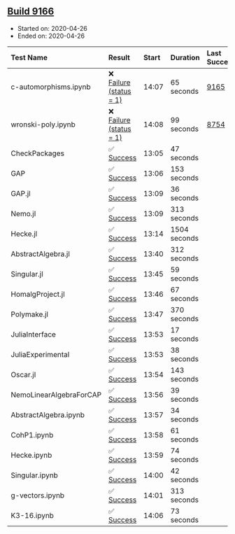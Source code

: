 ## [Build 9166](https://oscarci.mathematik.uni-kl.de/job/oscar/9166/)

* Started on: 2020-04-26
* Ended on: 2020-04-26

| Test Name    | Result | Start | Duration | Last Success | First Failure |
|:-------------|:-------|:------|:---------|:-------------|:--------------|
| c-automorphisms.ipynb | ❌ [Failure (status = 1)](https://oscarci.mathematik.uni-kl.de/job/oscar/9166/artifact/logs/build-9166/c-automorphisms.ipynb.log) | 14:07 | 65 seconds | [9165](https://oscarci.mathematik.uni-kl.de/job/oscar/9165/) | [9166](https://oscarci.mathematik.uni-kl.de/job/oscar/9166/) |
| wronski-poly.ipynb | ❌ [Failure (status = 1)](https://oscarci.mathematik.uni-kl.de/job/oscar/9166/artifact/logs/build-9166/wronski-poly.ipynb.log) | 14:08 | 99 seconds | [8754](https://oscarci.mathematik.uni-kl.de/job/oscar/8754/) | [8755](https://oscarci.mathematik.uni-kl.de/job/oscar/8755/) |
| CheckPackages | ✅ [Success](https://oscarci.mathematik.uni-kl.de/job/oscar/9166/artifact/logs/build-9166/CheckPackages.log) | 13:05 | 47 seconds |  |  |
| GAP | ✅ [Success](https://oscarci.mathematik.uni-kl.de/job/oscar/9166/artifact/logs/build-9166/GAP.log) | 13:06 | 153 seconds |  |  |
| GAP.jl | ✅ [Success](https://oscarci.mathematik.uni-kl.de/job/oscar/9166/artifact/logs/build-9166/GAP.jl.log) | 13:09 | 36 seconds |  |  |
| Nemo.jl | ✅ [Success](https://oscarci.mathematik.uni-kl.de/job/oscar/9166/artifact/logs/build-9166/Nemo.jl.log) | 13:09 | 313 seconds |  |  |
| Hecke.jl | ✅ [Success](https://oscarci.mathematik.uni-kl.de/job/oscar/9166/artifact/logs/build-9166/Hecke.jl.log) | 13:14 | 1504 seconds |  |  |
| AbstractAlgebra.jl | ✅ [Success](https://oscarci.mathematik.uni-kl.de/job/oscar/9166/artifact/logs/build-9166/AbstractAlgebra.jl.log) | 13:40 | 312 seconds |  |  |
| Singular.jl | ✅ [Success](https://oscarci.mathematik.uni-kl.de/job/oscar/9166/artifact/logs/build-9166/Singular.jl.log) | 13:45 | 59 seconds |  |  |
| HomalgProject.jl | ✅ [Success](https://oscarci.mathematik.uni-kl.de/job/oscar/9166/artifact/logs/build-9166/HomalgProject.jl.log) | 13:46 | 67 seconds |  |  |
| Polymake.jl | ✅ [Success](https://oscarci.mathematik.uni-kl.de/job/oscar/9166/artifact/logs/build-9166/Polymake.jl.log) | 13:47 | 370 seconds |  |  |
| JuliaInterface | ✅ [Success](https://oscarci.mathematik.uni-kl.de/job/oscar/9166/artifact/logs/build-9166/JuliaInterface.log) | 13:53 | 17 seconds |  |  |
| JuliaExperimental | ✅ [Success](https://oscarci.mathematik.uni-kl.de/job/oscar/9166/artifact/logs/build-9166/JuliaExperimental.log) | 13:53 | 38 seconds |  |  |
| Oscar.jl | ✅ [Success](https://oscarci.mathematik.uni-kl.de/job/oscar/9166/artifact/logs/build-9166/Oscar.jl.log) | 13:54 | 143 seconds |  |  |
| NemoLinearAlgebraForCAP | ✅ [Success](https://oscarci.mathematik.uni-kl.de/job/oscar/9166/artifact/logs/build-9166/NemoLinearAlgebraForCAP.log) | 13:56 | 39 seconds |  |  |
| AbstractAlgebra.ipynb | ✅ [Success](https://oscarci.mathematik.uni-kl.de/job/oscar/9166/artifact/logs/build-9166/AbstractAlgebra.ipynb.log) | 13:57 | 34 seconds |  |  |
| CohP1.ipynb | ✅ [Success](https://oscarci.mathematik.uni-kl.de/job/oscar/9166/artifact/logs/build-9166/CohP1.ipynb.log) | 13:58 | 61 seconds |  |  |
| Hecke.ipynb | ✅ [Success](https://oscarci.mathematik.uni-kl.de/job/oscar/9166/artifact/logs/build-9166/Hecke.ipynb.log) | 13:59 | 74 seconds |  |  |
| Singular.ipynb | ✅ [Success](https://oscarci.mathematik.uni-kl.de/job/oscar/9166/artifact/logs/build-9166/Singular.ipynb.log) | 14:00 | 42 seconds |  |  |
| g-vectors.ipynb | ✅ [Success](https://oscarci.mathematik.uni-kl.de/job/oscar/9166/artifact/logs/build-9166/g-vectors.ipynb.log) | 14:01 | 313 seconds |  |  |
| K3-16.ipynb | ✅ [Success](https://oscarci.mathematik.uni-kl.de/job/oscar/9166/artifact/logs/build-9166/K3-16.ipynb.log) | 14:06 | 73 seconds |  |  |
